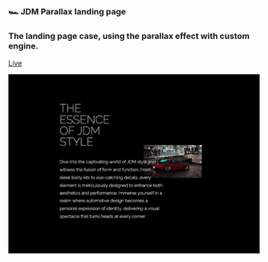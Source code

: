 ### 🏎 JDM Parallax landing page

### The landing page case, using the parallax effect with custom engine.

[Live](https://jdm-parallax.netlify.app/)

![alt text](https://github.com/kostya-ktv/parallax-jdm/blob/main/public/jdm.png?raw=true)
